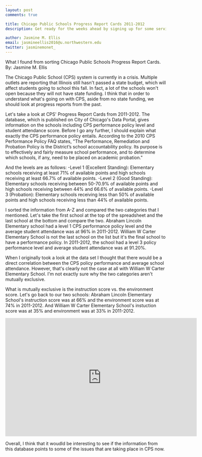 ```yaml
---
layout: post
comments: true

title: Chicago Public Schools Progress Report Cards 2011-2012
description: Get ready for the weeks ahead by signing up for some services.

author: Jasmine M. Ellis
email: jasmineellis2016@u.northwestern.edu
twitter: jasminemonet_
---
```



What I found from sorting Chicago Public Schools Progress Report Cards.
By: Jasmine M. Ellis

The Chicago Public School (CPS) system is currently in a crisis. Multiple outlets are reporting that Illinois still hasn't passed a state budget, which will affect students going to school this fall. In fact, a lot of the schools won't open because they will not have state funding. I think that in order to understand what's going on with CPS, aside from no state funding, we should look at progress reports from the past.

Let's take a look at CPS' Progress Report Cards from 2011-2012. The database, which is published on City of Chicago's Data Portal, gives information on the schools including CPS performance policy level and student attendance score. Before I go any further, I should explain what exactly the CPS performance policy entails. According to the 2010 CPS Performance Policy FAQ states, "The Performance, Remediation and Probation Policy is the District’s school accountability policy. Its purpose is to
effectively and fairly measure school performance, and to determine which schools, if any, need to be placed on
academic probation."
  
And the levels are as follows:
-Level 1 (Excellent Standing): Elementary schools receiving at least 71% of available points and high schools receiving at least 66.7% of available points. 
-Level 2 (Good Standing): Elementary schools receiving between 50-70.9% of available points and high schools receiving between 44% and 66.6% of available points.
-Level 3 (Probation): Elementary schools receiving less than 50% of available points and high
schools receiving less than 44% of available points.

I sorted the information from A-Z and compared the two categories that I mentioned. Let's take the first school at the top of the spreadsheet and the last school at the bottom and compare the two.
Abraham Lincoln Elementary school had a level 1 CPS performance policy level and the average student attendance was at 96% in 2011-2012. William W Carter Elementary School is not the last school on the list but it's the final school to have a performance policy. In 2011-2012, the school had a level 3 policy performance level and average student attendance was at 91.20%.

When I originally took a look at the data set I thought that there would be a direct correlation between the CPS policy performance and average school attendance. However, that's clearly not the case at all with William W Carter Elementary School. I'm not exactly sure why the two categories aren't mutually exclusive. 

What is mutually exclusive is the instruction score vs. the environment score. Let's go back to our two schools:
Abraham Lincoln Elementary School's instruction score was at 66% and the environment score was at 74% in 2011-2012. And William W Carter Elementary School's instuction score was at 35% and environment was at 33% in 2011-2012.
  
  <iframe width="600" height="371" seamless frameborder="0" scrolling="no" src="https://docs.google.com/spreadsheets/d/173EMtjra1nBaAGWthxZS9fdRDJZ2_PxYFVggCb5t504/pubchart?oid=533328517&amp;format=interactive"></iframe>
  
  
Overall, I think that it woudld be interesting to see if the information from this database points to some of the issues that are taking place in CPS now. 

